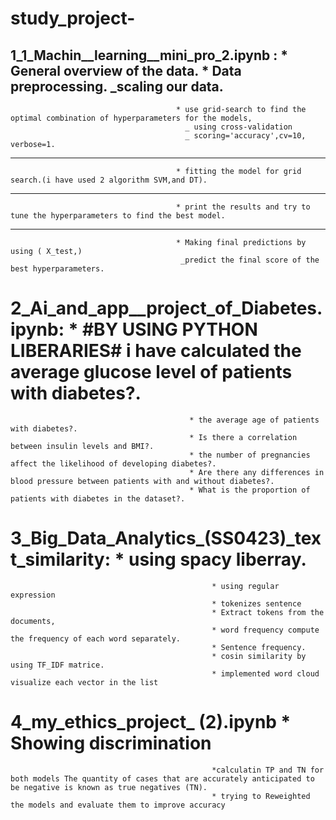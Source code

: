 # study_project-
1_1_Machin__learning__mini_pro_2.ipynb : * General overview of the data.
                                         * Data preprocessing.
                                           _scaling our data.
---
                                         * use grid-search to find the optimal combination of hyperparameters for the models,
                                           _ using cross-validation 
                                           _ scoring='accuracy',cv=10, verbose=1.
---
                                         * fitting the model for grid search.(i have used 2 algorithm SVM,and DT).
---
                                         * print the results and try to tune the hyperparameters to find the best model.
------
                                         * Making final predictions by using ( X_test,)
                                          _predict the final score of the best hyperparameters. 
                          
# 2_Ai_and_app__project_of_Diabetes.ipynb:  * #BY USING PYTHON LIBERARIES# i have calculated the average glucose level of patients with diabetes?.
                                            * the average age of patients with diabetes?.
                                            * Is there a correlation between insulin levels and BMI?.
                                            * the number of pregnancies affect the likelihood of developing diabetes?.
                                            * Are there any differences in blood pressure between patients with and without diabetes?.
                                            * What is the proportion of patients with diabetes in the dataset?.
                        
# 3_Big_Data_Analytics_(SS0423)_text_similarity: * using spacy liberray.
                                                 * using regular expression
                                                 * tokenizes sentence
                                                 * Extract tokens from the documents,
                                                 * word frequency compute the frequency of each word separately.
                                                 * Sentence frequency.
                                                 * cosin similarity by using TF_IDF matrice.
                                                 * implemented word cloud visualize each vector in the list
                       
# 4_my_ethics_project_ (2).ipynb                 * Showing discrimination
                                                 *calculatin TP and TN for both models The quantity of cases that are accurately anticipated to be negative is known as true negatives (TN).
                                                 * trying to Reweighted the models and evaluate them to improve accuracy 
                            

